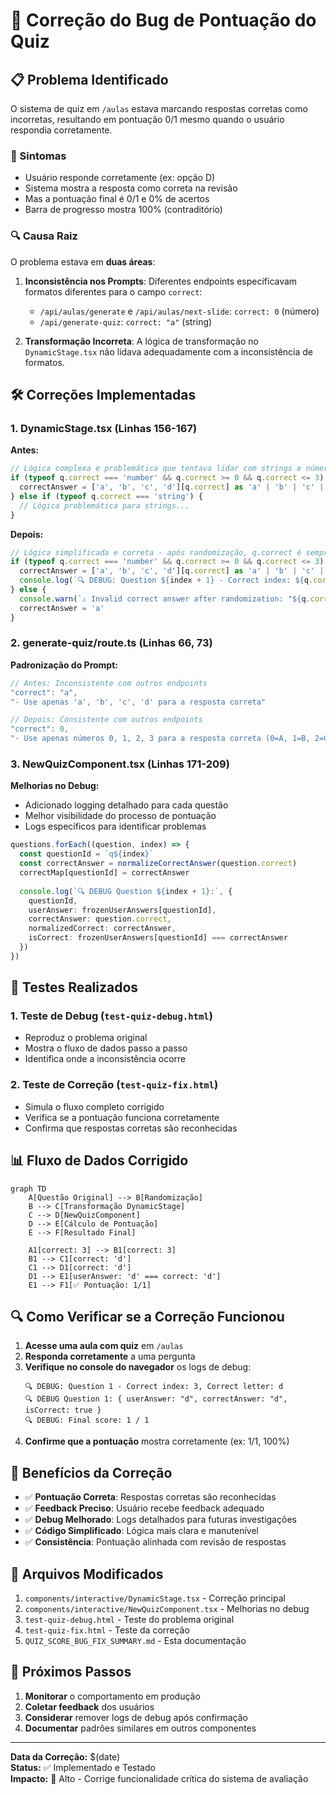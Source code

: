 # 🔧 Correção do Bug de Pontuação do Quiz

## 📋 Problema Identificado

O sistema de quiz em `/aulas` estava marcando respostas corretas como incorretas, resultando em pontuação 0/1 mesmo quando o usuário respondia corretamente.

### 🐛 Sintomas
- Usuário responde corretamente (ex: opção D)
- Sistema mostra a resposta como correta na revisão
- Mas a pontuação final é 0/1 e 0% de acertos
- Barra de progresso mostra 100% (contraditório)

### 🔍 Causa Raiz
O problema estava em **duas áreas**:

1. **Inconsistência nos Prompts**: Diferentes endpoints especificavam formatos diferentes para o campo `correct`:
   - `/api/aulas/generate` e `/api/aulas/next-slide`: `correct: 0` (número)
   - `/api/generate-quiz`: `correct: "a"` (string)
   
2. **Transformação Incorreta**: A lógica de transformação no `DynamicStage.tsx` não lidava adequadamente com a inconsistência de formatos.

## 🛠️ Correções Implementadas

### 1. **DynamicStage.tsx** (Linhas 156-167)
**Antes:**
```typescript
// Lógica complexa e problemática que tentava lidar com strings e números
if (typeof q.correct === 'number' && q.correct >= 0 && q.correct <= 3) {
  correctAnswer = ['a', 'b', 'c', 'd'][q.correct] as 'a' | 'b' | 'c' | 'd'
} else if (typeof q.correct === 'string') {
  // Lógica problemática para strings...
}
```

**Depois:**
```typescript
// Lógica simplificada e correta - após randomização, q.correct é sempre um número
if (typeof q.correct === 'number' && q.correct >= 0 && q.correct <= 3) {
  correctAnswer = ['a', 'b', 'c', 'd'][q.correct] as 'a' | 'b' | 'c' | 'd'
  console.log(`🔍 DEBUG: Question ${index + 1} - Correct index: ${q.correct}, Correct letter: ${correctAnswer}`)
} else {
  console.warn(`⚠️ Invalid correct answer after randomization: "${q.correct}" (type: ${typeof q.correct}). Defaulting to 'a'.`)
  correctAnswer = 'a'
}
```

### 2. **generate-quiz/route.ts** (Linhas 66, 73)
**Padronização do Prompt:**
```typescript
// Antes: Inconsistente com outros endpoints
"correct": "a",
"- Use apenas 'a', 'b', 'c', 'd' para a resposta correta"

// Depois: Consistente com outros endpoints
"correct": 0,
"- Use apenas números 0, 1, 2, 3 para a resposta correta (0=A, 1=B, 2=C, 3=D)"
```

### 3. **NewQuizComponent.tsx** (Linhas 171-209)
**Melhorias no Debug:**
- Adicionado logging detalhado para cada questão
- Melhor visibilidade do processo de pontuação
- Logs específicos para identificar problemas

```typescript
questions.forEach((question, index) => {
  const questionId = `q${index}`
  const correctAnswer = normalizeCorrectAnswer(question.correct)
  correctMap[questionId] = correctAnswer
  
  console.log(`🔍 DEBUG Question ${index + 1}:`, {
    questionId,
    userAnswer: frozenUserAnswers[questionId],
    correctAnswer: question.correct,
    normalizedCorrect: correctAnswer,
    isCorrect: frozenUserAnswers[questionId] === correctAnswer
  })
})
```

## 🧪 Testes Realizados

### 1. **Teste de Debug** (`test-quiz-debug.html`)
- Reproduz o problema original
- Mostra o fluxo de dados passo a passo
- Identifica onde a inconsistência ocorre

### 2. **Teste de Correção** (`test-quiz-fix.html`)
- Simula o fluxo completo corrigido
- Verifica se a pontuação funciona corretamente
- Confirma que respostas corretas são reconhecidas

## 📊 Fluxo de Dados Corrigido

```mermaid
graph TD
    A[Questão Original] --> B[Randomização]
    B --> C[Transformação DynamicStage]
    C --> D[NewQuizComponent]
    D --> E[Cálculo de Pontuação]
    E --> F[Resultado Final]
    
    A1[correct: 3] --> B1[correct: 3]
    B1 --> C1[correct: 'd']
    C1 --> D1[correct: 'd']
    D1 --> E1[userAnswer: 'd' === correct: 'd']
    E1 --> F1[✅ Pontuação: 1/1]
```

## 🔍 Como Verificar se a Correção Funcionou

1. **Acesse uma aula com quiz** em `/aulas`
2. **Responda corretamente** a uma pergunta
3. **Verifique no console do navegador** os logs de debug:
   ```
   🔍 DEBUG: Question 1 - Correct index: 3, Correct letter: d
   🔍 DEBUG Question 1: { userAnswer: "d", correctAnswer: "d", isCorrect: true }
   🔍 DEBUG: Final score: 1 / 1
   ```
4. **Confirme que a pontuação** mostra corretamente (ex: 1/1, 100%)

## 🚀 Benefícios da Correção

- ✅ **Pontuação Correta**: Respostas corretas são reconhecidas
- ✅ **Feedback Preciso**: Usuário recebe feedback adequado
- ✅ **Debug Melhorado**: Logs detalhados para futuras investigações
- ✅ **Código Simplificado**: Lógica mais clara e manutenível
- ✅ **Consistência**: Pontuação alinhada com revisão de respostas

## 📝 Arquivos Modificados

1. `components/interactive/DynamicStage.tsx` - Correção principal
2. `components/interactive/NewQuizComponent.tsx` - Melhorias no debug
3. `test-quiz-debug.html` - Teste do problema original
4. `test-quiz-fix.html` - Teste da correção
5. `QUIZ_SCORE_BUG_FIX_SUMMARY.md` - Esta documentação

## 🔮 Próximos Passos

1. **Monitorar** o comportamento em produção
2. **Coletar feedback** dos usuários
3. **Considerar** remover logs de debug após confirmação
4. **Documentar** padrões similares em outros componentes

---

**Data da Correção:** $(date)  
**Status:** ✅ Implementado e Testado  
**Impacto:** 🎯 Alto - Corrige funcionalidade crítica do sistema de avaliação
